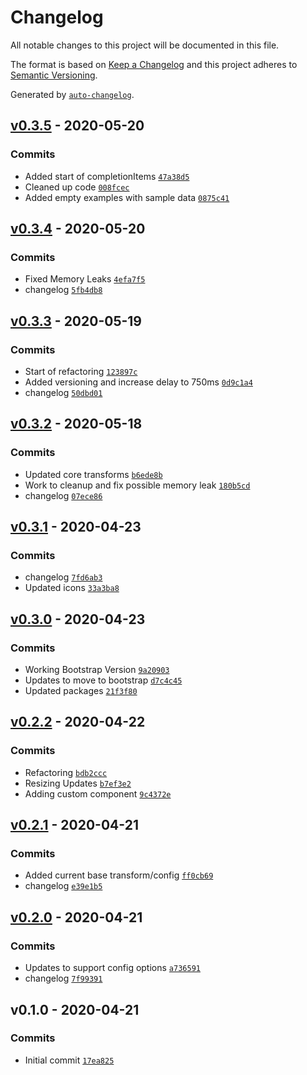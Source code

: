 # Changelog

All notable changes to this project will be documented in this file.

The format is based on [Keep a Changelog](https://keepachangelog.com/en/1.0.0/)
and this project adheres to [Semantic Versioning](https://semver.org/spec/v2.0.0.html).

Generated by [`auto-changelog`](https://github.com/CookPete/auto-changelog).

## [v0.3.5](https://github.com/martinholden-skillsoft/jsonata-percipio-exerciser/compare/v0.3.4...v0.3.5) - 2020-05-20

### Commits

- Added start of completionItems [`47a38d5`](https://github.com/martinholden-skillsoft/jsonata-percipio-exerciser/commit/47a38d5ba1f76d1223181ef43687ebb52eef1de5)
- Cleaned up code [`008fcec`](https://github.com/martinholden-skillsoft/jsonata-percipio-exerciser/commit/008fcec7052a1a9982afc8835ab7f9b243e8eb95)
- Added empty examples with sample data [`0875c41`](https://github.com/martinholden-skillsoft/jsonata-percipio-exerciser/commit/0875c411db0d920e9be87ddd6f5e588ba1e91f75)

## [v0.3.4](https://github.com/martinholden-skillsoft/jsonata-percipio-exerciser/compare/v0.3.3...v0.3.4) - 2020-05-20

### Commits

- Fixed Memory Leaks [`4efa7f5`](https://github.com/martinholden-skillsoft/jsonata-percipio-exerciser/commit/4efa7f57508faa19f022c21a6598960f3943bfc4)
- changelog [`5fb4db8`](https://github.com/martinholden-skillsoft/jsonata-percipio-exerciser/commit/5fb4db8d1aab2b7210d64d4da74c394054e3197d)

## [v0.3.3](https://github.com/martinholden-skillsoft/jsonata-percipio-exerciser/compare/v0.3.2...v0.3.3) - 2020-05-19

### Commits

- Start of refactoring [`123897c`](https://github.com/martinholden-skillsoft/jsonata-percipio-exerciser/commit/123897cea8a51ff0a2003f96c3eab95ca1379b8b)
- Added versioning and increase delay to 750ms [`0d9c1a4`](https://github.com/martinholden-skillsoft/jsonata-percipio-exerciser/commit/0d9c1a45f08e7ee821c2cdeae583a769a28a936d)
- changelog [`50dbd01`](https://github.com/martinholden-skillsoft/jsonata-percipio-exerciser/commit/50dbd01f4de196a182ce4892b6eaccb5dabaab51)

## [v0.3.2](https://github.com/martinholden-skillsoft/jsonata-percipio-exerciser/compare/v0.3.1...v0.3.2) - 2020-05-18

### Commits

- Updated core transforms [`b6ede8b`](https://github.com/martinholden-skillsoft/jsonata-percipio-exerciser/commit/b6ede8b779db0aa662d8c7ca3a49be747617a531)
- Work to cleanup and fix possible memory leak [`180b5cd`](https://github.com/martinholden-skillsoft/jsonata-percipio-exerciser/commit/180b5cd30ea90d3452218a4f7aeb51ed120ff8df)
- changelog [`07ece86`](https://github.com/martinholden-skillsoft/jsonata-percipio-exerciser/commit/07ece86af551a8ae9c797229f7bced672b6c3293)

## [v0.3.1](https://github.com/martinholden-skillsoft/jsonata-percipio-exerciser/compare/v0.3.0...v0.3.1) - 2020-04-23

### Commits

- changelog [`7fd6ab3`](https://github.com/martinholden-skillsoft/jsonata-percipio-exerciser/commit/7fd6ab37e2801fa719fa39e3a03cec6654cf170c)
- Updated icons [`33a3ba8`](https://github.com/martinholden-skillsoft/jsonata-percipio-exerciser/commit/33a3ba81b9e7e1ff7e2922dce0e02dcd6e88a1bf)

## [v0.3.0](https://github.com/martinholden-skillsoft/jsonata-percipio-exerciser/compare/v0.2.2...v0.3.0) - 2020-04-23

### Commits

- Working Bootstrap Version [`9a20903`](https://github.com/martinholden-skillsoft/jsonata-percipio-exerciser/commit/9a209033bdffc59a8341b84bc05fb27222faf805)
- Updates to move to  bootstrap [`d7c4c45`](https://github.com/martinholden-skillsoft/jsonata-percipio-exerciser/commit/d7c4c45eb6a963954b89fe49ad2eb5a8e108d1cc)
- Updated packages [`21f3f80`](https://github.com/martinholden-skillsoft/jsonata-percipio-exerciser/commit/21f3f80006c771ab484da92fea49d0b349c1dfa5)

## [v0.2.2](https://github.com/martinholden-skillsoft/jsonata-percipio-exerciser/compare/v0.2.1...v0.2.2) - 2020-04-22

### Commits

- Refactoring [`bdb2ccc`](https://github.com/martinholden-skillsoft/jsonata-percipio-exerciser/commit/bdb2ccce23e36c47e3842586b4ef063ef2c05ebf)
- Resizing Updates [`b7ef3e2`](https://github.com/martinholden-skillsoft/jsonata-percipio-exerciser/commit/b7ef3e28bed23551192610949d18c54d7fc44c19)
- Adding custom component [`9c4372e`](https://github.com/martinholden-skillsoft/jsonata-percipio-exerciser/commit/9c4372e599a2b3dd5464128cd429b3519f8093b1)

## [v0.2.1](https://github.com/martinholden-skillsoft/jsonata-percipio-exerciser/compare/v0.2.0...v0.2.1) - 2020-04-21

### Commits

- Added current base transform/config [`ff0cb69`](https://github.com/martinholden-skillsoft/jsonata-percipio-exerciser/commit/ff0cb69bfc139a6bbbb0bdaf9079886e6bdb8256)
- changelog [`e39e1b5`](https://github.com/martinholden-skillsoft/jsonata-percipio-exerciser/commit/e39e1b5144a9985a121a06aab2cf40d0ac647e64)

## [v0.2.0](https://github.com/martinholden-skillsoft/jsonata-percipio-exerciser/compare/v0.1.0...v0.2.0) - 2020-04-21

### Commits

- Updates to support config options [`a736591`](https://github.com/martinholden-skillsoft/jsonata-percipio-exerciser/commit/a736591327a04e7bb5e6e3c38dfd2ea3f401c1f6)
- changelog [`7f99391`](https://github.com/martinholden-skillsoft/jsonata-percipio-exerciser/commit/7f9939174d245ff15c2bde755a7d9439ca753385)

## v0.1.0 - 2020-04-21

### Commits

- Initial commit [`17ea825`](https://github.com/martinholden-skillsoft/jsonata-percipio-exerciser/commit/17ea825a9afb21fe675a73c7cbeeb6c614acc90f)
